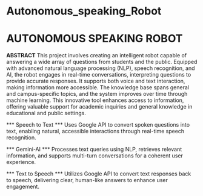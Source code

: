 # Autonomous_speaking_Robot

# AUTONOMOUS SPEAKING ROBOT 

**ABSTRACT**
This project involves creating an intelligent robot capable of answering a wide array of questions from students and the public. Equipped with advanced natural language processing (NLP), speech recognition, and AI, the robot engages in real-time conversations, interpreting questions to provide accurate responses. It supports both voice and text interaction, making information more accessible. The knowledge base spans general and campus-specific topics, and the system improves over time through machine learning. This innovative tool enhances access to information, offering valuable support for academic inquiries and general knowledge in educational and public settings.

*** Speech to Text ***
Uses Google API to convert spoken questions into text, enabling natural, accessible interactions through real-time speech recognition.

*** Gemini-AI ***
Processes text queries using NLP, retrieves relevant information, and supports multi-turn conversations for a coherent user experience.

*** Text to Speech ***
Utilizes Google API to convert text responses back to speech, delivering clear, human-like answers to enhance user engagement.

